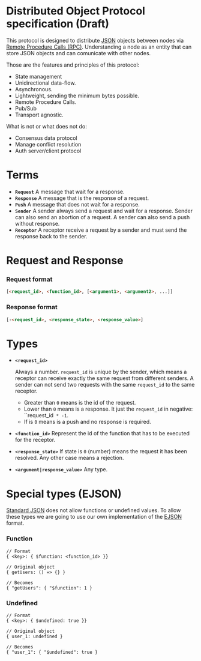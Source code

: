 # Distributed Object Protocol specification (Draft)

This protocol is designed to distribute [JSON](https://en.wikipedia.org/wiki/JSON) objects between nodes via [Remote Procedure Calls (RPC)](https://en.wikipedia.org/wiki/Remote_procedure_call). Understanding a node as an entity that can store JSON objects and can comunicate with other nodes.

Those are the features and principles of this protocol:

-   State management
-   Unidirectional data-flow.
-   Asynchronous.
-   Lightweight, sending the minimum bytes possible.
-   Remote Procedure Calls.
-   Pub/Sub
-   Transport agnostic.

What is not or what does not do:

-   Consensus data protocol
-   Manage conflict resolution
-   Auth server/client protocol

# Terms

- **`Request`** A message that wait for a response.
- **`Response`** A message that is the response of a request.
- **`Push`** A message that does not wait for a response.
- **`Sender`** A sender always send a request and wait for a response. Sender can also send an abortion of a request. A sender can also send a push without response.
- **`Receptor`** A receptor receive a request by a sender and must send the response back to the sender.


# Request and Response

### Request format
```html
[<request_id>, <function_id>, [<argument1>, <argument2>, ...]]
```

### Response format

```html
[-<request_id>, <response_state>, <response_value>]
```

# Types
- **`<request_id>`** 

    Always a number. `request_id` is unique by the sender, which means a receptor can receive exactly the same request from different senders. A sender can not send two requests with the same `request_id` to the same receptor.

    - Greater than `0` means is the id of the request. 
    - Lower than `0` means is a response. It just the `request_id` in negative: ``request_id` * -1`.
    - If is `0` means is a push and no response is required.


- **`<function_id>`** Represent the id of the function that has to be executed for the receptor.

- **`<response_state>`** If state is `0` (number) means the request it has been resolved. Any other case means a rejection.

- **`<argument|response_value>`** Any type.


# Special types (EJSON)

[Standard JSON](https://en.wikipedia.org/wiki/JSON#Data_types_and_syntax) does not allow functions or undefined values. To allow these types we are going to use our own implementation of the [EJSON](https://github.com/mongodb/specifications/blob/master/source/extended-json.rst) format.

### Function

```
// Format
{ <key>: { $function: <function_id> }}

// Original object
{ getUsers: () => {} }

// Becomes
{ "getUsers": { "$function": 1 }
```

### Undefined


```
// Format
{ <key>: { $undefined: true }}

// Original object
{ user_1: undefined }

// Becomes
{ "user_1": { "$undefined": true }
```



